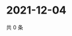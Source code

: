 # 2021-12-04

共 0 条

<!-- BEGIN WEIBO -->
<!-- 最后更新时间 Sat Dec 04 2021 08:39:28 GMT+0800 (China Standard Time) -->

<!-- END WEIBO -->
